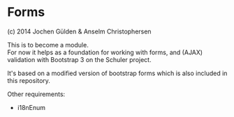 # Forms

(c) 2014 Jochen Gülden & Anselm Christophersen


This is to become a module.    
For now it helps as a foundation for working with forms, and (AJAX) validation with Bootstrap 3 on the Schuler project.

It's based on a modified version of bootstrap forms which is also included in this repository.


Other requirements:

* i18nEnum